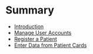 # Summary

* [Introduction](README.md)
* [Manage User Accounts](chapter1.md)
* [Register a Patient](chapter2.md)
* [Enter Data from Patient Cards](chapter3.md)

